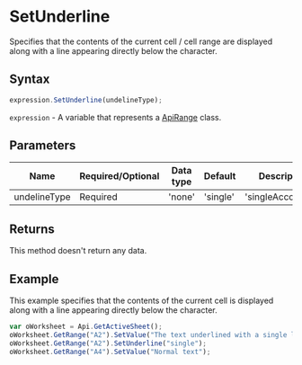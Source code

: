# SetUnderline

Specifies that the contents of the current cell / cell range are displayed along with a line appearing directly below the character.

## Syntax

```javascript
expression.SetUnderline(undelineType);
```

`expression` - A variable that represents a [ApiRange](../ApiRange.md) class.

## Parameters

| **Name** | **Required/Optional** | **Data type** | **Default** | **Description** |
| ------------- | ------------- | ------------- | ------------- | ------------- |
| undelineType | Required | 'none' | 'single' | 'singleAccounting' | 'double' | 'doubleAccounting' |  | Specifies the type of the line displayed under the characters. The following values are available: **"none"** - for no underlining; **"single"** - for a single line underlining the cell contents; **"singleAccounting"** - for a single line underlining the cell contents but not protruding beyond the cell borders; **"double"** - for a double line underlining the cell contents; **"doubleAccounting"** - for a double line underlining the cell contents but not protruding beyond the cell borders. |

## Returns

This method doesn't return any data.

## Example

This example specifies that the contents of the current cell is displayed along with a line appearing directly below the character.

```javascript
var oWorksheet = Api.GetActiveSheet();
oWorksheet.GetRange("A2").SetValue("The text underlined with a single line");
oWorksheet.GetRange("A2").SetUnderline("single");
oWorksheet.GetRange("A4").SetValue("Normal text");
```
